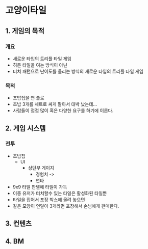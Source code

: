 #  고양이타일
## 1. 게임의 목적
### 개요
- 새로운 타입의 트리플 타일 게임
- 히든 타일을 여는 방식이 아닌
- 터치 패턴으로 난이도를 올리는 방식의 새로운 타입의 트리플 타일 게임
### 목적
- 초밥집을 연 폴로
- 초밥 3개를 세트로 싸게 팔아서 대박 났는데...
- 사람들이 점점 많이 혹은 다양한 요구를 하기에 이른다.
 
## 2. 게임 시스템
### 전투
- 초밥집
  - UI
    - 상단부 게이지
      - 경험치 -> 
      - 연타   
- 9x9 타일 판넬에 타일이 가득
- 이중 유저가 터치할수 있는 타일은 활성화된 타일뿐
- 타일을 집어서 포장 박스에 올려 놓으면
- 같은 모양이 연달아 3개라면 포장해서 손님에게 판매한다.  



## 3. 컨텐츠
## 4. BM
